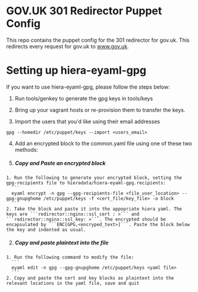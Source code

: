 # GOV.UK 301 Redirector Puppet Config

This repo contains the puppet config for the 301 redirector for gov.uk. This redirects every request for gov.uk to www.gov.uk.

# Setting up hiera-eyaml-gpg

If you want to use hiera-eyaml-gpg, please follow the steps below:

1. Run tools/genkey to generate the gpg keys in tools/keys

2. Bring up your vagrant hosts or re-provision them to transfer the keys.

3. Import the users that you'd like using their email addresses
  ```
  gpg --homedir /etc/puppet/keys --import <users_email>
  ```

4. Add an encrypted block to the common.yaml file using one of these two methods:

  1. ##### Copy and Paste an encrypted block

    1. Run the following to generate your encrypted block, setting the gpg-recipients file to hieradata/hiera-eyaml-gpg.recipients:
      ```
      eyaml encrypt -n gpg --gpg-recipients-file <file_user_location> --gpg-gnupghome /etc/puppet/keys -f <cert_file/key_file> -o block
      ```
    2. Take the block and paste it into the appopriate hiera yaml. The keys are ```redirector::nginx::ssl_cert : >``` and ```redirector::nginx::ssl_key: >```. The encrypted should be encapsulated by ```ENC[GPG,<encryped_text>]```. Paste the block below the key and indented as usual.
    
  2. ##### Copy and paste plaintext into the file

    1. Run the following command to modify the file:
      ```
      eyaml edit -n gpg --gpg-gnupghome /etc/puppet/keys <yaml file>
      ```
    2. Copy and paste the cert and key blocks as plaintext into the relevant locations in the yaml file, save and quit
